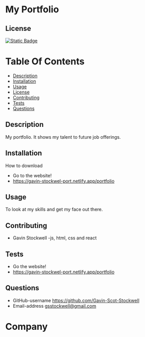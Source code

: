 
# My Portfolio

## License
[![Static Badge](https://img.shields.io/badge/License-Mit_License-name?style=flat&logo=%23512BD4&logoColor=%2300bfff&labelColor=%23add8e6&color=%2300bfff)](https://mit-license.org/)


# Table Of Contents
* [Description](#description)
* [Installation](#installation)
* [Usage](#usage)
* [License](#license)
* [Contributing](#contributing)
* [Tests](#tests)
* [Questions](#questions)


## Description
My portfolio. It shows my talent to future job offerings. 

## Installation
How to download
* Go to the website! 
* https://gavin-stockwel-port.netlify.app/portfolio


## Usage
To look at my skills and get my face out there.



## Contributing
* Gavin Stockwell -js, html, css and react


## Tests
* Go the website!
* https://gavin-stockwel-port.netlify.app/portfolio


## Questions
* GitHub-username https://github.com/Gavin-Scot-Stockwell
* Email-address gsstockwell@gmail.com


# Company
